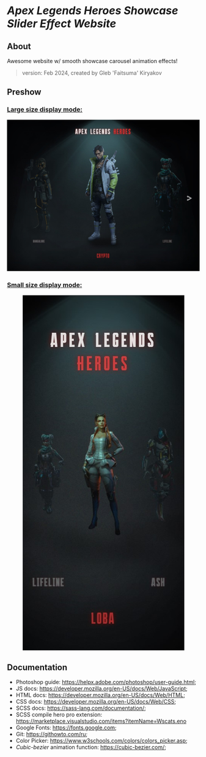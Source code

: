 # **_Apex Legends Heroes Showcase Slider Effect Website_**

## About

Awesome website w/ smooth showcase carousel animation effects!
​
> version: Feb 2024, created by Gleb 'Faitsuma' Kiryakov

## Preshow

<div align="center">
  <h3 align="left"><u>Large size display mode:</u></h3>
  <a href="https://faitsumaru.github.io/showcase-slider-effect-website/">
    <img src="images/preshowXL.jpg" alt="preshow large img">
  </a>

  <br>

  <h3 align="left"><u>Small size display mode:</u></h3>
  <a href="https://faitsumaru.github.io/showcase-slider-effect-website/">
    <img src="images/preshowXS.jpg" alt="preshow small img">
  </a>
</div>

## Documentation
* Photoshop guide: https://helpx.adobe.com/photoshop/user-guide.html;
* JS docs: https://developer.mozilla.org/en-US/docs/Web/JavaScript;
* HTML docs: https://developer.mozilla.org/en-US/docs/Web/HTML;
* CSS docs: https://developer.mozilla.org/en-US/docs/Web/CSS;
* SCSS docs: https://sass-lang.com/documentation/;
* SCSS compile hero pro extension: https://marketplace.visualstudio.com/items?itemName=Wscats.eno
* Google Fonts: https://fonts.google.com;
* Git: https://githowto.com/ru;
* Color Picker: https://www.w3schools.com/colors/colors_picker.asp;
* _Cubic-bezier_ animation function: https://cubic-bezier.com/;